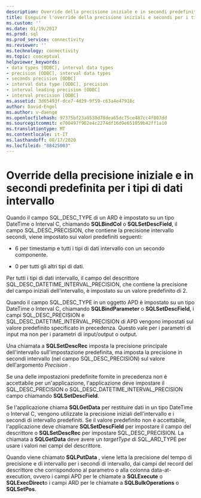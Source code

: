 ```yaml
---
description: Override della precisione iniziale e in secondi predefinita per i tipi di dati intervallo
title: Eseguire l'override della precisione iniziali e secondi per i tipi di dati intervallo | Microsoft Docs
ms.custom: ''
ms.date: 01/19/2017
ms.prod: sql
ms.prod_service: connectivity
ms.reviewer: ''
ms.technology: connectivity
ms.topic: conceptual
helpviewer_keywords:
- data types [ODBC], interval data types
- precision [ODBC], interval data types
- seconds precision [ODBC]
- interval data type [ODBC], precision
- interval leading precision [ODBC]
- interval precision [ODBC]
ms.assetid: 3d65493f-dce7-4d29-9f59-c63a4e47918c
author: David-Engel
ms.author: v-daenge
ms.openlocfilehash: 97375bf23a8530d78dea65dc75ce487cc4f807dd
ms.sourcegitcommit: e700497f962e4c2274df16d9e651059b42ff1a10
ms.translationtype: MT
ms.contentlocale: it-IT
ms.lasthandoff: 08/17/2020
ms.locfileid: "88425003"
---
```

# <a name="overriding-default-leading-and-seconds-precision-for-interval-data-types"></a>Override della precisione iniziale e in secondi predefinita per i tipi di dati intervallo
Quando il campo SQL_DESC_TYPE di un ARD è impostato su un tipo DateTime o Interval C, chiamando **SQLBindCol** o **SQLSetDescField**, il campo SQL_DESC_PRECISION, che contiene la precisione intervallo secondi, viene impostato sui valori predefiniti seguenti:  
  
-   6 per timestamp e tutti i tipi di dati intervallo con un secondo componente.  
  
-   0 per tutti gli altri tipi di dati.  
  
 Per tutti i tipi di dati intervallo, il campo del descrittore SQL_DESC_DATETIME_INTERVAL_PRECISION, che contiene la precisione del campo iniziali dell'intervallo, è impostato su un valore predefinito di 2.  
  
 Quando il campo SQL_DESC_TYPE in un oggetto APD è impostato su un tipo DateTime o Interval C, chiamando **SQLBindParameter** o **SQLSetDescField**, i campi SQL_DESC_PRECISION e SQL_DESC_DATETIME_INTERVAL_PRECISION di APD vengono impostati sul valore predefinito specificato in precedenza. Questo vale per i parametri di input ma non per i parametri di input/output o output.  
  
 Una chiamata a **SQLSetDescRec** imposta la precisione principale dell'intervallo sull'impostazione predefinita, ma imposta la precisione in secondi intervallo (nel campo SQL_DESC_PRECISION) sul valore dell'argomento *Precision* .  
  
 Se una delle impostazioni predefinite fornite in precedenza non è accettabile per un'applicazione, l'applicazione deve impostare il SQL_DESC_PRECISION o SQL_DESC_DATETIME_INTERVAL_PRECISION campo chiamando **SQLSetDescField**.  
  
 Se l'applicazione chiama **SQLGetData** per restituire dati in un tipo DateTime o Interval C, vengono utilizzate la precisione iniziali dell'intervallo e i secondi di intervallo predefiniti. Se il valore predefinito non è accettabile, l'applicazione deve chiamare **SQLSetDescField** per impostare il campo del descrittore o **SQLSetDescRec** per impostare SQL_DESC_PRECISION. La chiamata a **SQLGetData** deve avere un *targetType* di SQL_ARD_TYPE per usare i valori nei campi del descrittore.  
  
 Quando viene chiamato **SQLPutData** , viene letta la precisione del tempo di precisione e di intervallo per i secondi di intervallo, dai campi del record del descrittore che corrispondono al parametro o alla colonna data-at-execution, ovvero i campi APD per le chiamate a **SQLExecute** o **SQLExecDirect**o i campi ARD per le chiamate a **SQLBulkOperations** o **SQLSetPos**.
